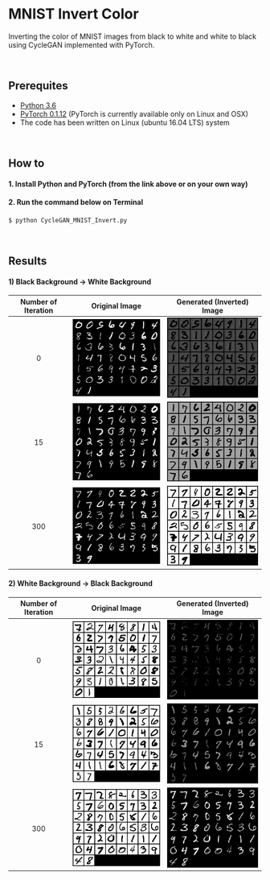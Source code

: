 # MNIST Invert Color

Inverting the color of MNIST images from black to white and white to black using CycleGAN implemented with PyTorch.

<br>

## Prerequites
* [Python 3.6](https://www.continuum.io/downloads)
* [PyTorch 0.1.12](http://pytorch.org/) (PyTorch is currently available only on Linux and OSX)
* The code has been written on Linux (ubuntu 16.04 LTS) system 

<br>

## How to

#### 1. Install Python and PyTorch (from the link above or on your own way)

#### 2. Run the command below on Terminal

```bash
$ python CycleGAN_MNIST_Invert.py
```
<br>

## Results

#### 1) Black Background -> White Background
Number of Iteration          |  Original Image            |  Generated (Inverted) Image
:-------------------------:|:-------------------------:|:-------------------------:
0            |  ![alt text](result/examples/0_BtoW_a.png)  |  ![alt text](result/examples/0_BtoW_b.png)
15            |  ![alt text](result/examples/15_BtoW_a.png)  |  ![alt text](result/examples/15_BtoW_b.png)
300            |  ![alt text](result/examples/300_BtoW_a.png)  |  ![alt text](result/examples/300_BtoW_b.png)


#### 2) White Background -> Black Background
Number of Iteration            |  Original Image            |  Generated (Inverted) Image
:-------------------------:|:-------------------------:|:-------------------------:
0            |  ![alt text](result/examples/0_WtoB_a.png)  |  ![alt text](result/examples/0_WtoB_b.png)
15            |  ![alt text](result/examples/15_WtoB_a.png)  |  ![alt text](result/examples/15_WtoB_b.png)
300            |  ![alt text](result/examples/300_WtoB_a.png)  |  ![alt text](result/examples/300_WtoB_b.png)